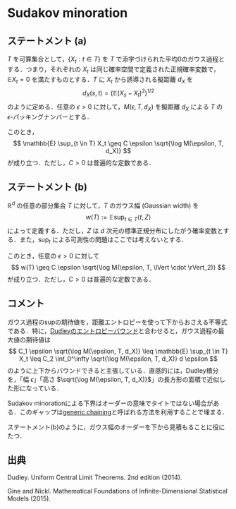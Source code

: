 # Sudakov minoration

## ステートメント (a)

$T$ を可算集合として，$\{ X_t: t \in T \}$ を $T$ で添字づけられた平均0のガウス過程とする．つまり，それぞれの $X_t$ は同じ確率空間で定義された正規確率変数で，$\mathbb{E} X_t = 0$ を満たすものとする．$T$ に $X_t$ から誘導される擬距離 $d_X$ を
$$
d_X(s, t) = (\mathbb{E} (X_s - X_t)^2)^{1/2}
$$
のように定める．任意の $\epsilon > 0$ に対して，$M(\epsilon, T, d_X)$ を擬距離 $d_X$ による $T$ の $\epsilon$-パッキングナンバーとする．

このとき，
$$
\mathbb{E} \sup_{t \in T} X_t \geq C \epsilon \sqrt{\log M(\epsilon, T, d_X)}
$$
が成り立つ．ただし，$C > 0$ は普遍的な定数である．

## ステートメント (b)

$\mathbb{R}^d$ の任意の部分集合 $T$ に対して，$T$ のガウス幅 (Gaussian width) を
$$
w(T) := \mathbb{E} \sup_{t \in T} \langle t, Z \rangle
$$
によって定義する．ただし，$Z$ は $d$ 次元の標準正規分布にしたがう確率変数とする．また，$\sup_t$ による可測性の問題はここでは考えないとする．

このとき，任意の $\epsilon > 0$ に対して
$$
w(T) \geq C \epsilon \sqrt{\log M(\epsilon, T, \lVert \cdot \rVert_2)}
$$
が成り立つ．ただし，$C > 0$ は普遍的な定数である．

## コメント

ガウス過程のsupの期待値を，距離エントロピーを使って下からおさえる不等式である．特に，[Dudleyのエントロピーバウンド](chaining.md)と合わせると，ガウス過程の最大値の期待値は
$$
C_1 \epsilon \sqrt{\log M(\epsilon, T, d_X)} \leq
\mathbb{E} \sup_{t \in T} X_t \leq
C_2 \int_0^\infty \sqrt{\log M(\epsilon, T, d_X)} d \epsilon
$$
のように上下からバウンドできると主張している．直感的には，Dudley積分を，「幅 $\epsilon$」「高さ $\sqrt{\log M(\epsilon, T, d_X)}$」の長方形の面積で近似した形になっている．

Sudakov minorationによる下界はオーダーの意味でタイトではない場合がある．このギャップは[generic chaining](generic_chaining.md)と呼ばれる方法を利用することで埋まる．

ステートメント(b)のように，ガウス幅のオーダーを下から見積もることに役にたつ．

## 出典

Dudley. Uniform Central Limit Theorems. 2nd edition (2014).

Gine and Nickl. Mathematical Foundations of Infinite-Dimensional Statistical Models (2015).

